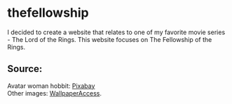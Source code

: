 # thefellowship

I decided to create a website that relates to one of my favorite movie series - The Lord of the Rings.
This website focuses on The Fellowship of the Rings.

## Source:
Avatar woman hobbit: [Pixabay](https://pixabay.com/illustrations/woman-hobbit-hairstyle-historically-5809998/)  
Other images:  [WallpaperAccess](https://wallpaperaccess.com/lotr-1920-x-1080).
